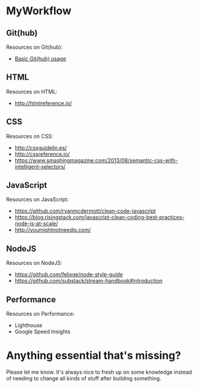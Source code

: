 # MyWorkflow

## Git(hub)
Resources on Git(hub):
- [Basic Git(hub) usage](https://www.youtube.com/watch?v=cd-g06nA3ns&app=desktop)

## HTML
Resources on HTML:
- http://htmlreference.io/

## CSS
Resources on CSS:
- http://cssguidelin.es/
- http://cssreference.io/
- https://www.smashingmagazine.com/2013/08/semantic-css-with-intelligent-selectors/

## JavaScript
Resources on JavaScript:
- https://github.com/ryanmcdermott/clean-code-javascript
- https://blog.risingstack.com/javascript-clean-coding-best-practices-node-js-at-scale/
- http://youmightnotneedjs.com/

## NodeJS
Resources on NodeJS:
- https://github.com/felixge/node-style-guide
- https://github.com/substack/stream-handbook#introduction

## Performance
Resources on Performance:
- Lighthouse
- Google Speed Insights

# Anything essential that's missing?
Please let me know. It's always nice to fresh up on some knowledge instead of needing to change all kinds of stuff after building something.
